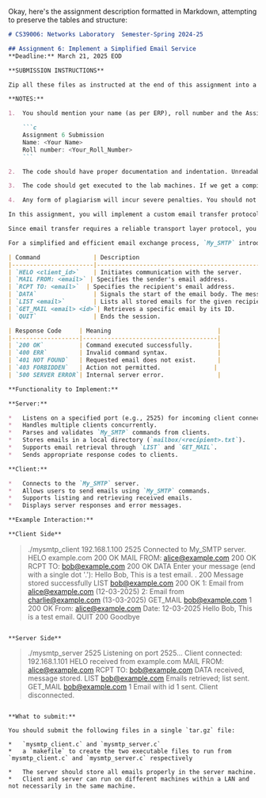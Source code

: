 Okay, here's the assignment description formatted in Markdown, attempting to preserve the tables and structure:

```markdown
# CS39006: Networks Laboratory  Semester-Spring 2024-25

## Assignment 6: Implement a Simplified Email Service
**Deadline:** March 21, 2025 EOD

**SUBMISSION INSTRUCTIONS**

Zip all these files as instructed at the end of this assignment into a single zip file `<NAME>_<ROLL NO>.zip` and submit on MS Teams.

**NOTES:**

1.  You should mention your name (as per ERP), roll number and the Assignment number within the comment line at the beginning of each program.  A sample header will look as follows:

    ```c
    Assignment 6 Submission
    Name: <Your Name>
    Roll number: <Your_Roll_Number>
    ```

2.  The code should have proper documentation and indentation. Unreadable codes will not be evaluated.

3.  The code should get executed to the lab machines. If we get a compilation error or runtime error during executing your code on the lab machines, appropriate marks will be deducted.

4.  Any form of plagiarism will incur severe penalties. You should not copy the code from any sources. You may consult online sources or your friend, but at the end, you should type the program yourself. We may ask you to explain the code, and if you fail to do so, you'll be awarded zero marks.

In this assignment, you will implement a custom email transfer protocol called `My_SMTP` using POSIX sockets in C. The goal is to develop both a server and a client that can communicate over a local area network (LAN) to send, receive, and retrieve emails. `My_SMTP` is inspired by SMTP but includes features for listing and retrieving stored emails.

Since email transfer requires a reliable transport layer protocol, you need to implement over TCP sockets. You have been introduced to several function calls to work with TCP sockets. You can use any function call you have explored in earlier assignments.

For a simplified and efficient email exchange process, `My_SMTP` introduces the following commands and response codes:

| Command               | Description                                                       |
|-----------------------|-------------------------------------------------------------------|
| `HELO <client_id>`    | Initiates communication with the server.                          |
| `MAIL FROM: <email>` | Specifies the sender's email address.                             |
| `RCPT TO: <email>`  | Specifies the recipient's email address.                          |
| `DATA`                | Signals the start of the email body. The message ends with a single dot (.) on a new line. |
| `LIST <email>`        | Lists all stored emails for the given recipient.                    |
| `GET_MAIL <email> <id>`| Retrieves a specific email by its ID.                             |
| `QUIT`                | Ends the session.                                                  |

| Response Code     | Meaning                              |
|-------------------|--------------------------------------|
| `200 OK`          | Command executed successfully.       |
| `400 ERR`         | Invalid command syntax.              |
| `401 NOT FOUND`   | Requested email does not exist.      |
| `403 FORBIDDEN`   | Action not permitted.               |
| `500 SERVER ERROR`| Internal server error.               |

**Functionality to Implement:**

**Server:**

*   Listens on a specified port (e.g., 2525) for incoming client connections.
*   Handles multiple clients concurrently.
*   Parses and validates `My_SMTP` commands from clients.
*   Stores emails in a local directory (`mailbox/<recipient>.txt`).
*   Supports email retrieval through `LIST` and `GET_MAIL`.
*   Sends appropriate response codes to clients.

**Client:**

*   Connects to the `My_SMTP` server.
*   Allows users to send emails using `My_SMTP` commands.
*   Supports listing and retrieving received emails.
*   Displays server responses and error messages.

**Example Interaction:**

**Client Side**

```
> ./mysmtp_client 192.168.1.100 2525
Connected to My_SMTP server.
> HELO example.com
200 OK
> MAIL FROM: alice@example.com
200 OK
> RCPT TO: bob@example.com
200 OK
> DATA
Enter your message (end with a single dot '.'):
Hello Bob,
This is a test email.
.
200 Message stored successfully
> LIST bob@example.com
200 OK
1: Email from alice@example.com (12-03-2025)
2: Email from charlie@example.com (13-03-2025)
> GET_MAIL bob@example.com 1
200 OK
From: alice@example.com
Date: 12-03-2025
Hello Bob,
This is a test email.
> QUIT
200 Goodbye
```

**Server Side**

```
> ./mysmtp_server 2525
Listening on port 2525...
Client connected: 192.168.1.101
HELO received from example.com
MAIL FROM: alice@example.com
RCPT TO: bob@example.com
DATA received, message stored.
LIST bob@example.com
Emails retrieved; list sent.
GET_MAIL bob@example.com 1
Email with id 1 sent.
Client disconnected.
```

**What to submit:**

You should submit the following files in a single `tar.gz` file:

*   `mysmtp_client.c` and `mysmtp_server.c`
*   a `makefile` to create the two executable files to run from `mysmtp_client.c` and `mysmtp_server.c` respectively

*   The server should store all emails properly in the server machine.
*   Client and server can run on different machines within a LAN and not necessarily in the same machine.
```